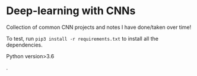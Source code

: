 # Deep-learning with CNNs


Collection of common CNN projects and notes I have done/taken over time!

To test, run `pip3 install -r requirements.txt` to install all the dependencies.

Python version>3.6



. 




